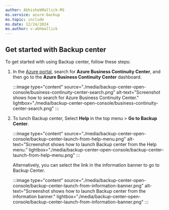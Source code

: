```yaml
---
author: AbhishekMallick-MS
ms.service: azure-backup
ms.topic: include
ms.date: 12/24/2024
ms.author: v-abhmallick
---
```


## Get started with Backup center

To get started with using Backup center, follow these steps:

1. In the [Azure portal](https://portal.azure.com/), search for **Azure Business Continuity Center**, and then go to the **Azure Business Continuity Center** dashboard.

    :::image type="content" source="./media/backup-center-open-console/business-continuity-center-search.png" alt-text="Screenshot shows how to search for Azure Business Continuity Center." lightbox="./media/backup-center-open-console/business-continuity-center-search.png" :::

1. To lunch Backup center, Select **Help** in the top menu > **Go to Backup Center**.

    :::image type="content" source="./media/backup-center-open-console/backup-center-launch-from-help-menu.png" alt-text="Screenshot shows how to launch Backup center from the Help menu." lightbox="./media/backup-center-open-console/backup-center-launch-from-help-menu.png" ::: 

   Alternatively, you can select the link in the information banner to go to Backup Center.

    :::image type="content" source="./media/backup-center-open-console/backup-center-launch-from-information-banner.png" alt-text="Screenshot shows how to launch Backup center from the information banner." lightbox="./media/backup-center-open-console/backup-center-launch-from-information-banner.png" ::: 


